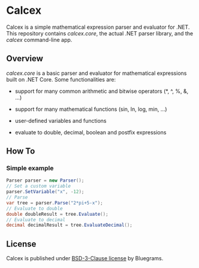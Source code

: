 # Calcex

Calcex is a simple mathematical expression parser and evaluator for .NET.
This repository contains _calcex.core_, the actual .NET parser library,
and the _calcex_ command-line app.

## Overview

_calcex.core_ is a basic parser and evaluator for mathematical expressions built on .NET Core.
Some functionalities are:

- support for many common arithmetic and bitwise operators (*, ^, %, &, ...)

- support for many mathematical functions (sin, ln, log, min, ...)

- user-defined variables and functions

- evaluate to double, decimal, boolean and postfix expressions

## How To

### Simple example

```csharp
Parser parser = new Parser();
// Set a custom variable
parser.SetVariable("x", -12);
// Parse
var tree = parser.Parse("2*pi+5-x");
// Evaluate to double
double doubleResult = tree.Evaluate();
// Evaluate to decimal
decimal decimalResult = tree.EvaluateDecimal(); 
```

## License

Calcex is published under [BSD-3-Clause license](LICENSE.txt) by Bluegrams.
